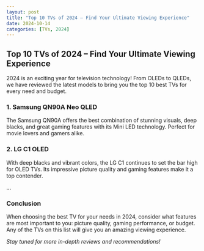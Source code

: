 ```yaml
---
layout: post
title: "Top 10 TVs of 2024 – Find Your Ultimate Viewing Experience"
date: 2024-10-14
categories: [TVs, 2024]
---
```


## Top 10 TVs of 2024 – Find Your Ultimate Viewing Experience

2024 is an exciting year for television technology! From OLEDs to QLEDs, we have reviewed the latest models to bring you the top 10 best TVs for every need and budget.

### 1. **Samsung QN90A Neo QLED**
The Samsung QN90A offers the best combination of stunning visuals, deep blacks, and great gaming features with its Mini LED technology. Perfect for movie lovers and gamers alike.

### 2. **LG C1 OLED**
With deep blacks and vibrant colors, the LG C1 continues to set the bar high for OLED TVs. Its impressive picture quality and gaming features make it a top contender.

...

### Conclusion
When choosing the best TV for your needs in 2024, consider what features are most important to you: picture quality, gaming performance, or budget. Any of the TVs on this list will give you an amazing viewing experience.

_Stay tuned for more in-depth reviews and recommendations!_
